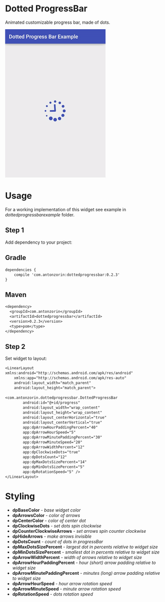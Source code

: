 # Dotted ProgressBar
Animated customizable progress bar, made of dots.

![alt tag](https://github.com/AntonZorin/dotted-progressbar/blob/master/dpb.gif)

# Usage
For a working implementation of this widget see example in  _dottedprogressbarexample_ folder.

## Step 1
Add dependency to your project:

## Gradle
```
dependencies {
    compile 'com.antonzorin:dottedprogressbar:0.2.3'
}
```
        
## Maven
```
<dependency>
  <groupId>com.antonzorin</groupId>
  <artifactId>dottedprogressbar</artifactId>
  <version>0.2.3</version>
  <type>pom</type>
</dependency>
```


## Step 2
Set widget to layout:

```
<LinearLayout xmlns:android="http://schemas.android.com/apk/res/android"
    xmlns:app="http://schemas.android.com/apk/res-auto"
    android:layout_width="match_parent"
    android:layout_height="match_parent">
    
<com.antonzorin.dottedprogressbar.DottedProgressBar
        android:id="@+id/progress"
        android:layout_width="wrap_content"
        android:layout_height="wrap_content"
        android:layout_centerHorizontal="true"
        android:layout_centerVertical="true"
        app:dpArrowHourPaddingPercent="40"
        app:dpArrowHourSpeed="5"
        app:dpArrowMinutePaddingPercent="30"
        app:dpArrowMinuteSpeed="20"
        app:dpArrowWidthPercent="12"
        app:dpClockwiseDots="true"
        app:dpDotsCount="12"
        app:dpMaxDotsSizePercent="14"
        app:dpMinDotsSizePercent="5"
        app:dpRotationSpeed="5" />
</LinearLayout>
```

# Styling

- **dpBaseColor** - _base widget color_
- **dpArrowsColor** - _color of arrows_
- **dpCenterColor** - _color of center dot_
- **dpClockwiseDots** - _set dots spin clockwise_
- **dpCounterClockwiseArrows** - _set arrows spin counter clockwise_
- **dpHideArrows** - _make arrows invisible_
- **dpDotsCount** - _count of dots in progressBar_
- **dpMaxDotsSizePercent** - _largest dot in percents relative to widget size_
- **dpMinDotsSizePercent**  - _smallest dot in percents relative to widget size_
- **dpArrowWidthPercent** - _width of arrows relative to widget size_
- **dpArrowHourPaddingPercent** - _hour (short) arrow padding relative to widget size_
- **dpArrowMinutePaddingPercent** - _minutes (long) arrow padding relative to widget size_
- **dpArrowHourSpeed** - _hour arrow rotation speed_
- **dpArrowMinuteSpeed** - _minute arrow rotation speed_
- **dpRotationSpeed** - _dots rotation speed_

